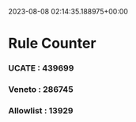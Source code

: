 2023-08-08 02:14:35.188975+00:00
# Rule Counter 
 ### UCATE : 439699

 ### Veneto : 286745

 ### Allowlist : 13929